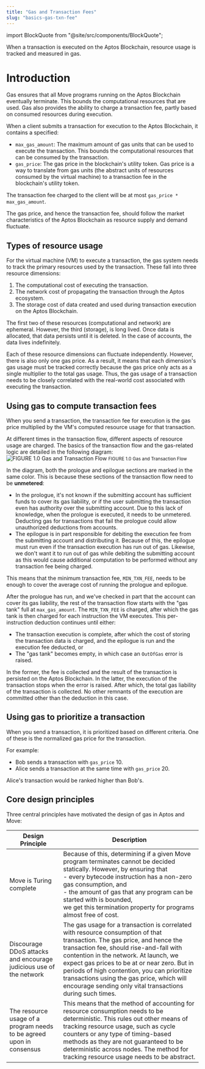 ```yaml
---
title: "Gas and Transaction Fees"
slug: "basics-gas-txn-fee"
---
```


import BlockQuote from "@site/src/components/BlockQuote";

When a transaction is executed on the Aptos Blockchain, resource usage is tracked and measured in gas.

# Introduction

Gas ensures that all Move programs running on the Aptos Blockchain eventually terminate. This bounds the computational resources that are used. Gas also provides the ability to charge a transaction fee, partly based on consumed resources during execution.

When a client submits a transaction for execution to the Aptos Blockchain, it contains a specified:

* `max_gas_amount`: The maximum amount of gas units that can be used to execute the transaction. This bounds the computational resources that can be consumed by the transaction.
* `gas_price`: The gas price in the blockchain's utility token. Gas price is a way to translate from gas units (the abstract units of resources consumed by the virtual machine) to a transaction fee in the blockchain's utility token.

The transaction fee charged to the client will be at most `gas_price * max_gas_amount`.

The gas price, and hence the transaction fee, should follow the market characteristics of the Aptos Blockchain as resource supply and demand fluctuate.

## Types of resource usage

For the virtual machine (VM) to execute a transaction, the gas system needs to track the primary resources used by the transaction. These fall into three resource dimensions:

1. The computational cost of executing the transaction.
2. The network cost of propagating the transaction through the Aptos ecosystem.
3. The storage cost of data created and used during transaction execution on the Aptos Blockchain.

The first two of these resources (computational and network) are ephemeral. However, the third (storage), is long lived. Once data is allocated, that data persists until it is deleted. In the case of accounts, the data lives indefinitely.

Each of these resource dimensions can fluctuate independently. However, there is also only one gas price. As a result, it means that each dimension's gas usage must be tracked correctly because the gas price only acts as a single multiplier to the total gas usage. Thus, the gas usage of a transaction needs to be closely correlated with the real-world cost associated with executing the transaction.

## Using gas to compute transaction fees

When you send a transaction, the transaction fee for execution is the gas price multiplied by the VM's computed resource usage for that transaction.

At different times in the transaction flow, different aspects of resource usage are charged. The basics of the transaction flow and the gas-related logic are detailed in the following diagram: ![FIGURE 1.0 Gas and Transaction Flow](/img/docs/using-gas.svg)
<small className="figure">FIGURE 1.0 Gas and Transaction Flow</small>

In the diagram, both the prologue and epilogue sections are marked in the same color. This is because these sections of the transaction flow need to be **unmetered**:
* In the prologue, it's not known if the submitting account has sufficient funds to cover its gas liability, or if the user submitting the transaction even has authority over the submitting account. Due to this lack of knowledge, when the prologue is executed, it needs to be unmetered. Deducting gas for transactions that fail the prologue could allow unauthorized deductions from accounts.
* The epilogue is in part responsible for debiting the execution fee from the submitting account and distributing it. Because of this, the epilogue must run even if the transaction execution has run out of gas. Likewise, we don't want it to run out of gas while debiting the submitting account as this would cause additional computation to be performed without any transaction fee being charged.

This means that the minimum transaction fee, `MIN_TXN_FEE`, needs to be enough to cover the average cost of running the prologue and epilogue.

After the prologue has run, and we've checked in part that the account can cover its gas liability, the rest of the transaction flow starts with the "gas tank" full at `max_gas_amount`. The `MIN_TXN_FEE` is charged, after which the gas tank is then charged for each instruction the VM executes. This per-instruction deduction continues until either:
* The transaction execution is complete, after which the cost of storing the transaction data is charged, and the epilogue is run and the execution fee deducted, or
* The "gas tank" becomes empty, in which case an `OutOfGas` error is raised.

In the former, the fee is collected and the result of the transaction is persisted on the Aptos Blockchain. In the latter, the execution of the transaction stops when the error is raised. After which, the total gas liability of the transaction is collected. No other remnants of the execution are committed other than the deduction in this case.

## Using gas to prioritize a transaction

When you send a transaction, it is prioritized based on different criteria. One of these is the normalized gas price for the transaction.

For example:

* Bob sends a transaction with `gas_price` 10.
* Alice sends a transaction at the same time with `gas_price` 20.

Alice's transaction would be ranked higher than Bob's.

## Core design principles
Three central principles have motivated the design of gas in Aptos and Move:

| Design Principle                                                     | Description                                                                                                                                                                                                                                                                                                                                                                                                            |
| -------------------------------------------------------------------- | ---------------------------------------------------------------------------------------------------------------------------------------------------------------------------------------------------------------------------------------------------------------------------------------------------------------------------------------------------------------------------------------------------------------------- |
| Move is Turing complete                                              | Because of this, determining if a given Move program terminates cannot be decided statically. However, by ensuring that <br/>  - every bytecode instruction has a non-zero gas consumption, and <br/>  - the amount of gas that any program can be started with is bounded, <br/>  we get this termination property for programs almost free of cost.                                                |
| Discourage DDoS attacks and encourage judicious use of the network   | The gas usage for a transaction is correlated with resource consumption of that transaction. The gas price, and hence the transaction fee, should rise-and-fall with contention in the network. At launch, we expect gas prices to be at or near zero. But in periods of high contention, you can prioritize transactions using the gas price, which will encourage sending only vital transactions during such times. |
| The resource usage of a program needs to be agreed upon in consensus | This means that the method of accounting for resource consumption needs to be deterministic. This rules out other means of tracking resource usage, such as cycle counters or any type of timing-based methods as they are not guaranteed to be deterministic across nodes. The method for tracking resource usage needs to be abstract.                                                                               |
